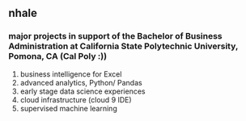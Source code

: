 ## nhale
### major projects in support of the Bachelor of Business Administration at California State Polytechnic University, Pomona, CA (Cal Poly :))
1) business intelligence for Excel
2) advanced analytics, Python/ Pandas
3) early stage data science experiences
4) cloud infrastructure (cloud 9 IDE)
5) supervised machine learning  
